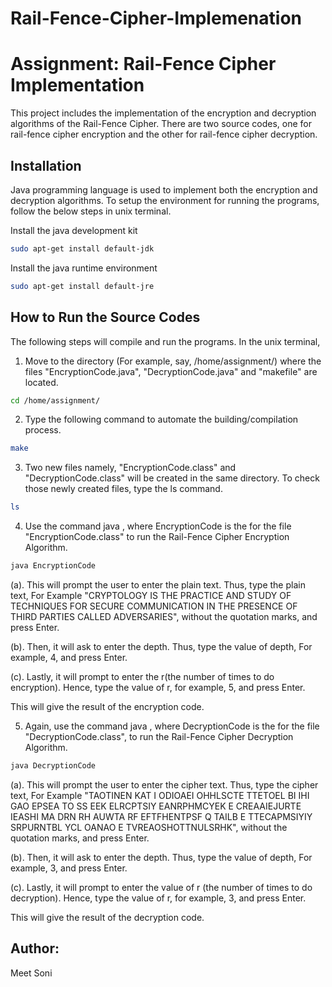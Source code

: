 # Rail-Fence-Cipher-Implemenation
# Assignment: Rail-Fence Cipher Implementation

This project includes the implementation of the encryption and decryption algorithms of the Rail-Fence Cipher. There are two source codes, one for rail-fence cipher encryption and the other for rail-fence cipher decryption.

## Installation

Java programming language is used to implement both the encryption and decryption algorithms. To setup the environment for running the programs, follow the below steps in unix terminal.

Install the java development kit
```bash
sudo apt-get install default-jdk
```

Install the java runtime environment
```bash
sudo apt-get install default-jre
```

## How to Run the Source Codes

The following steps will compile and run the programs. In the unix terminal,
1. Move to the directory (For example, say, /home/assignment/) where the files "EncryptionCode.java", "DecryptionCode.java" and "makefile" are located.
```bash
cd /home/assignment/
```

2. Type the following command to automate the building/compilation process.
```bash
make
```

3. Two new files namely, "EncryptionCode.class" and "DecryptionCode.class" will be created in the same directory. To check those newly created files, type the ls command.
```bash
ls
```

4. Use the command java <filename>, where EncryptionCode is the <filename> for the file "EncryptionCode.class" to run the Rail-Fence Cipher Encryption Algorithm.
```bash
java EncryptionCode
```
(a). This will prompt the user to enter the plain text. Thus, type the plain text, For Example "CRYPTOLOGY IS THE PRACTICE AND STUDY OF TECHNIQUES FOR SECURE COMMUNICATION IN THE PRESENCE OF THIRD PARTIES CALLED ADVERSARIES", without the quotation marks, and press Enter.

(b). Then, it will ask to enter the depth. Thus, type the value of depth, For example, 4, and press  Enter.

(c). Lastly, it will prompt to enter the r(the number of times to do encryption). Hence, type the value of r, for example, 5, and press Enter.

This will give the result of the encryption code.

5. Again, use the command java <filename>, where DecryptionCode is the <filename> for the file "DecryptionCode.class", to run the Rail-Fence Cipher Decryption Algorithm.
```bash
java DecryptionCode
```
(a). This will prompt the user to enter the cipher text. Thus, type the cipher text, For Example "TAOTINEN KAT I ODIOAEI OHHLSCTE TTETOEL BI IHI GAO   EPSEA TO SS  EEK  ELRCPTSIY EANRPHMCYEK E CREAAIEJURTE  IEASHI MA DRN RH  AUWTA RF EFTFHENTPSF Q   TAILB E TTECAPMSIYIY SRPURNTBL YCL OANAO  E  TVREAOSHOTTNULSRHK", without the quotation marks, and press Enter.

(b). Then, it will ask to enter the depth. Thus, type the value of depth, For example, 3, and press  Enter.

(c). Lastly, it will prompt to enter the value of r (the number of times to do decryption). Hence, type the value of r, for example, 3, and press Enter.

This will give the result of the decryption code.


## Author:

  Meet Soni
